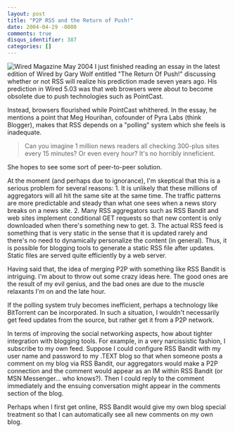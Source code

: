 ```yaml
---
layout: post
title: "P2P RSS and the Return of Push!"
date: 2004-04-29 -0800
comments: true
disqus_identifier: 387
categories: []
---
```

![Wired Magazine May 2004](/images/cover_wired_190.jpg) I just finished
reading an essay in the latest edition of Wired by Gary Wolf entitled
"The Return Of Push!" discussing whether or not RSS will realize his
prediction made seven years ago. His prediction in Wired 5.03 was that
web browsers were about to become obsolete due to push technologies such
as PointCast.

Instead, browsers flourished while PointCast whithered. In the essay, he
mentions a point that Meg Hourihan, cofounder of Pyra Labs (think
Blogger), makes that RSS depends on a "polling" system which she feels
is inadequate.

> Can you imagine 1 million news readers all checking 300-plus sites
> every 15 minutes? Or even every hour? It's no horribly inneficient.

She hopes to see some sort of peer-to-peer solution.

At the moment (and perhaps due to ignorance), I'm skeptical that this is
a serious problem for several reasons: 1. It is unlikely that these
millions of aggregators will all hit the same site at the same time. The
traffic patterns are more predictable and steady than what one sees when
a news story breaks on a news site. 2. Many RSS aggregators such as RSS
Bandit and web sites implement conditional GET requests so that new
content is only downloaded when there's something new to get. 3. The
actual RSS feed is something that is very static in the sense that it is
updated rarely and there's no need to dynamically personalize the
content (in general). Thus, it is possible for blogging tools to
generate a static RSS file after updates. Static files are served quite
efficiently by a web server.

Having said that, the idea of merging P2P with something like RSS Bandit
is intriguing. I'm about to throw out some crazy ideas here. The good
ones are the result of my evil genius, and the bad ones are due to the
muscle relaxants I'm on and the late hour.

If the polling system truly becomes inefficient, perhaps a technology
like BitTorrent can be incorporated. In such a situation, I wouldn't
necessarily get feed updates from the source, but rather get it from a
P2P network.

In terms of improving the social networking aspects, how about tighter
integration with blogging tools. For example, in a very narcissistic
fashion, I subscribe to my own feed. Suppose I could configure RSS
Bandit with my user name and password to my .TEXT blog so that when
someone posts a comment on my blog via RSS Bandit, our aggregators would
make a P2P connection and the comment would appear as an IM within RSS
Bandit (or MSN Messenger... who knows?). Then I could reply to the
comment immediately and the ensuing conversation might appear in the
comments section of the blog.

Perhaps when I first get online, RSS Bandit would give my own blog
special treatment so that I can automatically see all new comments on my
own blog.

